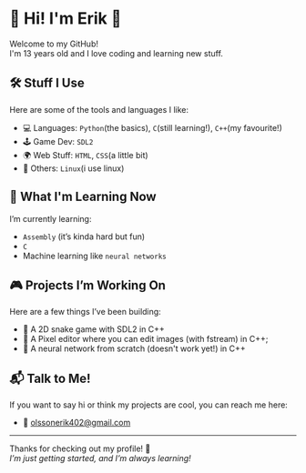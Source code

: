 # 👋 Hi! I'm Erik 👾

Welcome to my GitHub!  
I'm 13 years old and I love coding and learning new stuff.

## 🛠️ Stuff I Use
Here are some of the tools and languages I like:

- 💻 Languages: `Python`(the basics), `C`(still learning!), `C++`(my favourite!)
- 🕹️ Game Dev: `SDL2`
- 🌍 Web Stuff: `HTML`, `CSS`(a little bit)
- 🧪 Others: `Linux`(i use linux)

## 🧠 What I'm Learning Now
I’m currently learning:

- `Assembly` (it’s kinda hard but fun)
- `C`
- Machine learning like `neural networks`

## 🎮 Projects I’m Working On
Here are a few things I’ve been building:

- 🐉 A 2D snake game with SDL2 in C++
- 👾 A Pixel editor where you can edit images (with fstream) in C++;
- 🤖 A neural network from scratch (doesn't work yet!) in C++

## 📬 Talk to Me!
If you want to say hi or think my projects are cool, you can reach me here:

- 📧 [olssonerik402@gmail.com](https://mailto:olssonerik402@gmail.com)

---

Thanks for checking out my profile! 🙌  
*I’m just getting started, and I’m always learning!*


